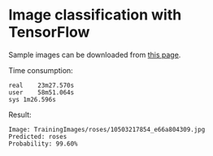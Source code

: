 # Image classification with TensorFlow

Sample images can be downloaded from [this page](http://download.tensorflow.org/example_images/flower_photos.tgz).

Time consumption:

```text
real	23m27.570s
user	58m51.064s
sys	1m26.596s
```

Result:

```text
Image: TrainingImages/roses/10503217854_e66a804309.jpg
Predicted: roses
Probability: 99.60%
```

